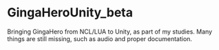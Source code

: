 # GingaHeroUnity_beta
Bringing GingaHero from NCL/LUA to Unity, as part of my studies. Many things are still missing, such as audio and proper documentation.
